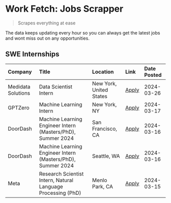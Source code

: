 # Work Fetch: Jobs Scrapper
> Scrapes everything at ease

The data keeps updating every hour so you can always get the latest jobs and wont miss out on any opportunities.

## SWE Internships
<!--START_SECTION:workfetch-->
| Company            | Title                                                        | Location                | Link                                                                                                                                                                                                                                                                   | Date Posted   |
|:-------------------|:-------------------------------------------------------------|:------------------------|:-----------------------------------------------------------------------------------------------------------------------------------------------------------------------------------------------------------------------------------------------------------------------|:--------------|
| Medidata Solutions | Data Scientist Intern                                        | New York, United States | [Apply](https://www.linkedin.com/jobs/view/data-scientist-intern-at-medidata-solutions-3810253704?position=9&pageNum=0&refId=IYekLaDwfjLbmcJnJ5xQOw%3D%3D&trackingId=Hk%2BNtRbXxYfjI6bSBduFzQ%3D%3D&trk=public_jobs_jserp-result_search-card)                          | 2024-03-26    |
| GPTZero            | Machine Learning Intern                                      | New York, NY            | [Apply](https://www.linkedin.com/jobs/view/machine-learning-intern-at-gptzero-3860723963?position=8&pageNum=0&refId=IYekLaDwfjLbmcJnJ5xQOw%3D%3D&trackingId=hq88V69qhKxb36W2xgvW5Q%3D%3D&trk=public_jobs_jserp-result_search-card)                                     | 2024-03-17    |
| DoorDash           | Machine Learning Engineer Intern (Masters/PhD), Summer 2024  | San Francisco, CA       | [Apply](https://www.linkedin.com/jobs/view/machine-learning-engineer-intern-masters-phd-summer-2024-at-doordash-3736457737?position=2&pageNum=0&refId=IYekLaDwfjLbmcJnJ5xQOw%3D%3D&trackingId=HK49QkhhgmBsVUmABtr3VA%3D%3D&trk=public_jobs_jserp-result_search-card)   | 2024-03-16    |
| DoorDash           | Machine Learning Engineer Intern (Masters/PhD), Summer 2024  | Seattle, WA             | [Apply](https://www.linkedin.com/jobs/view/machine-learning-engineer-intern-masters-phd-summer-2024-at-doordash-3736455966?position=3&pageNum=0&refId=IYekLaDwfjLbmcJnJ5xQOw%3D%3D&trackingId=YEIwSnuggg%2FOsrGZKmbXYg%3D%3D&trk=public_jobs_jserp-result_search-card) | 2024-03-16    |
| Meta               | Research Scientist Intern, Natural Language Processing (PhD) | Menlo Park, CA          | [Apply](https://www.linkedin.com/jobs/view/research-scientist-intern-natural-language-processing-phd-at-meta-3858718375?position=7&pageNum=0&refId=IYekLaDwfjLbmcJnJ5xQOw%3D%3D&trackingId=Ht6UPo4jfp9ix3NHbJUyug%3D%3D&trk=public_jobs_jserp-result_search-card)      | 2024-03-15    |
<!--END_SECTION:workfetch-->
